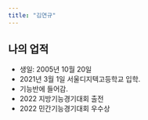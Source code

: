```yaml
---
title: "김연규"
---
```



## 나의 업적
 - 생일: 2005년 10월 20일
 - 2021년 3월 1일 서울디지텍고등학교 입학.
 - 기능반에 들어감.
 - 2022 지방기능경기대회 출전
 - 2022 민간기능경기대회 우수상
